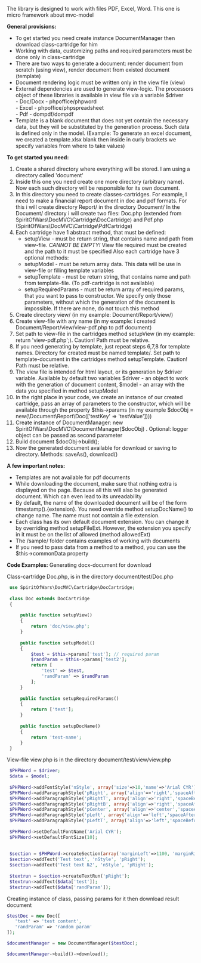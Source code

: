 The library is designed to work with files PDF, Excel, Word.
This one is micro framework about mvc-model

**General provisions:**
- To get started you need create instance DocumentManager then download class-cartridge for him
- Working with data, customizing paths and required parameters must be done only in class-cartridge
- There are two ways to generate a document: render document from scratch (using view), render document from existed document (template)
- Document rendering logic must be written only in the view file (view)
- External dependencies are used to generate view-logic. The processors object of these libraries is available in
view file via a variable $driver  
       - Doc/Docx - phpoffice/phpword  
       - Excel - phpoffice/phpspreadsheet  
       - Pdf - dompdf/dompdf
- Template is a blank document that does not yet contain the necessary data, but they will be substituted by the
generation process. Such data is defined only in the model. (Example: To generate an excel document, we created a 
template.xlsx blank then inside in curly brackets we specify variables from where to take values)


**To get started you need:**
1) Create a shared directory where everything will be stored. I am using a directory called 'document'
2) Inside this one you need create one more directory (arbitrary name). Now each such directory will be responsible for 
its own document.
3) In this directory you need to create classes-cartridges.
For example, I need to make a financial report document in doc and pdf formats.
For this i will create directory Report/ in the directory Document/
In the Document/ directory i will create two files: Doc.php (extended from SpiritOfWars\DocMVC\Cartridge\DocCartridge) 
and Pdf.php (SpiritOfWars\DocMVC\Cartridge\PdfCartridge)
4) Each cartridge have 1 abstract method, that must be defined:
    - setupView - must be return string, that contains name and path from view-file. _CANNOT BE EMPTY!_ View file required
must be created and the path to it must be specified
   Also each cartridge have 3 optional methods:
    - setupModel - must be return array data. This data will be use in view-file or filling template variables
    - setupTemplate - must be return string, that contains name and path from template-file. (To pdf-cartridge is not available)
    - setupRequiredParams - must be return array of required params, that you want to pass to constructor.
     We specify only those parameters, without which the generation of the document is impossible. If there are none, 
do not touch this method
5) Create directory view/ (in my example: Document/Report/view/)
6) Create view-file with any name (in my example: i created Document/Report/view/view-pdf.php to pdf document)
7) Set path to view-file in the cartridges method setupView (in my example: return 'view-pdf.php';).
Caution! Path must be relative.
8) If you need generating by template, just repeat steps 6,7,8 for template names. Directory for created must be named template/. 
Set path to template-document in the cartridges method setupTemplate. Caution! Path must be relative.
9) The view file is intended for html layout, or its generation by $driver variable. Available by default
two variables $driver - an object to work with the generation of document content, $model - an array with the data you 
specified in method setupModel
10) In the right place in your code, we create an instance of our created cartridge, pass an array of parameters to the constructor,
which will be available through the property $this->params (in my example $docObj = new(\Document\Report\Doc(['testKey' => 'testValue'])))
11) Create instance of DocumentManager: new SpiritOfWars\DocMVC\DocumentManager($docObj) . Optional: logger object can 
be passed as second parameter
12) Build document $docObj->build();
13) Now the generated document available for download or saving to directory. Methods: saveAs(), download()


**A few important notes:**

 - Templates are not available for pdf documents
 - While downloading the document, make sure that nothing extra is displayed on the page. Because all this will also be
generated document. Which can even lead to its unreadability
 - By default, the name of the downloaded document will be of the form timestamp().{extension}. You need override method 
 setupDocName() to change name. The name must not contain a file extension.
 - Each class has its own default document extension. You can change it by overriding method setupFileExt.
 However, the extension you specify in it must be on the list of allowed (method allowedExt)
 - The /sample/ folder contains examples of working with documents
 - If you need to pass data from a method to a method, you can use the $this->commonData property
 
 
 **Code Examples:**
 Generating docx-document for download
 
Class-cartridge Doc.php, is in the directory document/test/Doc.php
```php
 use SpiritOfWars\DocMVC\Cartridge\DocCartridge;
 
 class Doc extends DocCartridge
 {
 
     public function setupView()
     {
         return 'doc/view.php';
     }
 
     public function setupModel()
     {
         $test = $this->params['test']; // required param
         $randParam = $this->params['test2'];
         return [
             'test' => $test,
             'randParam' => $randParam
         ];
     }
 
     public function setupRequiredParams()
     {
         return ['test'];
     }
 
     public function setupDocName()
     {
         return 'test-name';
     }
 }
```
 
 
View-file view.php is in the directory document/test/view/view.php
```php
 $PHPWord = $driver;
 $data = $model;
 
 $PHPWord->addFontStyle('nStyle', array('size'=>10,'name'=>'Arial CYR'));
 $PHPWord->addParagraphStyle('pRight', array('align'=>'right','spaceAfter'=>0));
 $PHPWord->addParagraphStyle('pRightT', array('align'=>'right','spaceBefore'=>400,'spaceAfter'=>0));
 $PHPWord->addParagraphStyle('pRightB', array('align'=>'right','spaceAfter'=>400,'spaceAfter'=>0));
 $PHPWord->addParagraphStyle('pCenter', array('align'=>'center','spaceAfter'=>0));
 $PHPWord->addParagraphStyle('pLeft', array('align'=>'left','spaceAfter'=>0));
 $PHPWord->addParagraphStyle('pLeftT', array('align'=>'left','spaceBefore'=>400,'spaceAfter'=>0));
 
 $PHPWord->setDefaultFontName('Arial CYR');
 $PHPWord->setDefaultFontSize(10);
 
 
 $section = $PHPWord->createSection(array('marginLeft'=>1100, 'marginRight'=>1100, 'marginTop'=>1100, 'marginBottom'=>1100));
 $section->addText('Test text', 'nStyle', 'pRight');
 $section->addText('Test text №2', 'nStyle', 'pRight');
 
 $textrun = $section->createTextRun('pRight');
 $textrun->addText($data['test']);
 $textrun->addText($data['randParam']);
```
 
Creating instance of class, passing params for it then download result document
 ```php
 $testDoc = new Doc([
    'test' => 'test content',
    'randParam' => 'random param'
 ]);

 $documentManager = new DocumentManager($testDoc);

 $documentManager->build()->download();
```